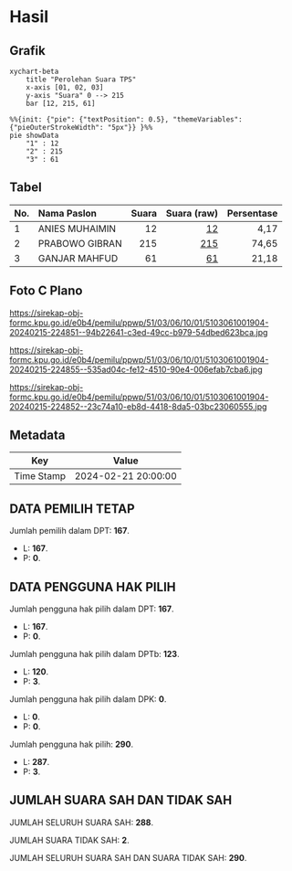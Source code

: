 # Hasil

## Grafik

```mermaid
xychart-beta
    title "Perolehan Suara TPS"
    x-axis [01, 02, 03]
    y-axis "Suara" 0 --> 215
    bar [12, 215, 61]
```

```mermaid
%%{init: {"pie": {"textPosition": 0.5}, "themeVariables": {"pieOuterStrokeWidth": "5px"}} }%%
pie showData
    "1" : 12
    "2" : 215
    "3" : 61
```

## Tabel

| No. | Nama Paslon    | Suara | Suara (raw) | Persentase |
|:--- |:-------------- | -----:| -----------:| ----------:|
| 1   | ANIES MUHAIMIN | 12    | [12][p-1]   | 4,17       |
| 2   | PRABOWO GIBRAN | 215   | [215][p-2]  | 74,65      |
| 3   | GANJAR MAHFUD  | 61    | [61][p-3]   | 21,18      |


[p-1]: https://github.com/gigit-pemilu/pemilu-2024-51-bali/blob/main/pilpres/hitung-suara/sub/51-bali/sub/03-badung/sub/06-kuta-utara/sub/1001-kerobokan-kelod/sub/904-tps/sub/paslon-1.txt
[p-2]: https://github.com/gigit-pemilu/pemilu-2024-51-bali/blob/main/pilpres/hitung-suara/sub/51-bali/sub/03-badung/sub/06-kuta-utara/sub/1001-kerobokan-kelod/sub/904-tps/sub/paslon-2.txt
[p-3]: https://github.com/gigit-pemilu/pemilu-2024-51-bali/blob/main/pilpres/hitung-suara/sub/51-bali/sub/03-badung/sub/06-kuta-utara/sub/1001-kerobokan-kelod/sub/904-tps/sub/paslon-3.txt

## Foto C Plano

https://sirekap-obj-formc.kpu.go.id/e0b4/pemilu/ppwp/51/03/06/10/01/5103061001904-20240215-224851--94b22641-c3ed-49cc-b979-54dbed623bca.jpg

https://sirekap-obj-formc.kpu.go.id/e0b4/pemilu/ppwp/51/03/06/10/01/5103061001904-20240215-224855--535ad04c-fe12-4510-90e4-006efab7cba6.jpg

https://sirekap-obj-formc.kpu.go.id/e0b4/pemilu/ppwp/51/03/06/10/01/5103061001904-20240215-224852--23c74a10-eb8d-4418-8da5-03bc23060555.jpg


## Metadata

| Key        | Value               |
| ---------- | ------------------- |
| Time Stamp | 2024-02-21 20:00:00 |


## DATA PEMILIH TETAP

Jumlah pemilih dalam DPT: **167**.
 * L: **167**.
 * P: **0**.

## DATA PENGGUNA HAK PILIH

Jumlah pengguna hak pilih dalam DPT: **167**.
 * L: **167**.
 * P: **0**.

Jumlah pengguna hak pilih dalam DPTb: **123**.
 * L: **120**.
 * P: **3**.

Jumlah pengguna hak pilih dalam DPK: **0**.
 * L: **0**.
 * P: **0**.

Jumlah pengguna hak pilih: **290**.
 * L: **287**.
 * P: **3**.

## JUMLAH SUARA SAH DAN TIDAK SAH

JUMLAH SELURUH SUARA SAH: **288**.

JUMLAH SUARA TIDAK SAH: **2**.

JUMLAH SELURUH SUARA SAH DAN SUARA TIDAK SAH: **290**.


